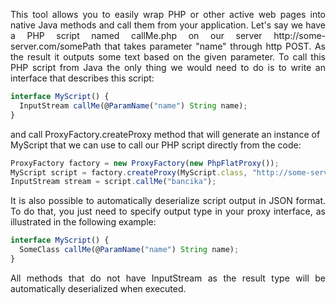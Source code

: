 <p align="justify">This tool allows you to easily wrap PHP or other active web pages into native Java methods and call them from your application. Let's say we have a PHP script named callMe.php on our server http://some-server.com/somePath that takes parameter "name" through http POST. As the result it outputs some text based on the given parameter. To call this PHP script from Java the only thing we would need to do is to write an interface that describes this script:</p>

```javascript
interface MyScript() {
  InputStream callMe(@ParamName("name") String name);
}
```

and call ProxyFactory.createProxy method that will generate an instance of MyScript that we can use to call our PHP script directly from the code:

```javascript
ProxyFactory factory = new ProxyFactory(new PhpFlatProxy());
MyScript script = factory.createProxy(MyScript.class, "http://some-server.com/somePath");
InputStream stream = script.callMe("bancika");
```

<p align="justify">It is also possible to automatically deserialize script output in JSON format. To do that, you just need to specify output type in your proxy interface, as illustrated in the following example:</p>

```javascript
interface MyScript() {
  SomeClass callMe(@ParamName("name") String name);
}
```

<p align="justify">All methods that do not have InputStream as the result type will be automatically deserialized when executed.</p>
